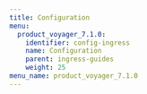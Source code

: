 ```yaml
---
title: Configuration
menu:
  product_voyager_7.1.0:
    identifier: config-ingress
    name: Configuration
    parent: ingress-guides
    weight: 25
menu_name: product_voyager_7.1.0
---
```

